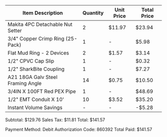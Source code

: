 Item Description                                      | Quantity | Unit Price | Total Price
-------------------------------------------------------|----------|------------|-------------
Makita 4PC Detachable Nut Setter                      | 2        | $11.97     | $23.94
3/4" Copper Crimp Ring (25-Pack)                      | 1        | -          | $5.98
Flat Mud Ring - 2 Devices                             | 2        | $1.57      | $3.14
1/2" CPVC Cap Slip                                    | 1        | -          | $0.32
1/2" SharkBite Coupling                               | 1        | -          | $7.27
A21 18GA Galv Steel Framing Angle                     | 14       | $0.75      | $10.50
3/4IN X 100FT Red PEX Pipe                            | 1        | -          | $48.69
1/2" EMT Conduit X 10'                                | 10       | $3.52      | $35.20
Instant Volume Savings                                | -        | -          | -$5.28

Subtotal: $129.76
Sales Tax: $11.81
Total: $141.57

Payment Method: Debit
Authorization Code: 860392
Total Paid: $141.57
